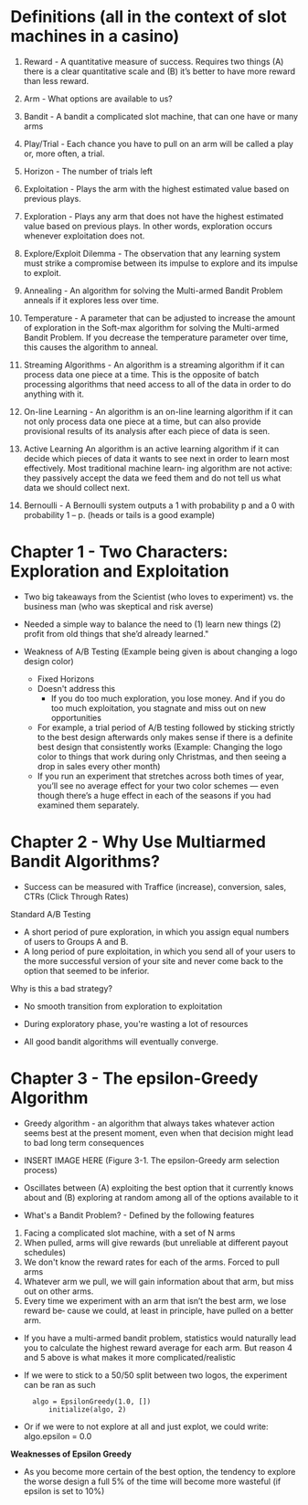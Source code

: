 # Definitions (all in the context of slot machines in a casino)

1. Reward - A quantitative measure of success. Requires two things (A) there is a clear quantitative scale and (B) it’s better to have more reward than less reward.

2. Arm - What options are available to us? 

3. Bandit - A bandit a complicated slot machine, that can one have or many arms

4. Play/Trial - Each chance you have to pull on an arm will be called a play or, more often, a trial. 

5. Horizon - The number of trials left

6. Exploitation - Plays the arm with the highest estimated value based on previous plays.

7. Exploration - Plays any arm that does not have the highest estimated value based on previous plays. In other words, exploration occurs whenever exploitation does not.

8. Explore/Exploit Dilemma - The observation that any learning system must strike a compromise between its impulse to explore and its impulse to exploit. 

9. Annealing - An algorithm for solving the Multi-armed Bandit Problem anneals if it explores less over time.

10. Temperature - A parameter that can be adjusted to increase the amount of exploration in the Soft-max algorithm for solving the Multi-armed Bandit Problem. If you decrease the temperature parameter over time, this causes the algorithm to anneal.

11. Streaming Algorithms - An algorithm is a streaming algorithm if it can process data one piece at a time. This is the opposite of batch processing algorithms that need access to all of the data in order to do anything with it.

12. On-line Learning - An algorithm is an on-line learning algorithm if it can not only process data one piece at a time, but can also provide provisional results of its analysis after each piece of data is seen.

13. Active Learning
An algorithm is an active learning algorithm if it can decide which pieces of data it wants to see next in order to learn most effectively. Most traditional machine learn‐ ing algorithm are not active: they passively accept the data we feed them and do not tell us what data we should collect next.

14. Bernoulli - A Bernoulli system outputs a 1 with probability p and a 0 with probability 1 – p. (heads or tails is a good example)

# Chapter 1 - Two Characters: Exploration and Exploitation

- Two big takeaways from the Scientist (who loves to experiment) vs. the business man (who was skeptical and risk averse)
- Needed a simple way to balance the need to 
	(1) learn new things
	(2) profit from old things that she’d already learned."

- Weakness of A/B Testing (Example being given is about changing a logo design color)
	- Fixed Horizons
	- Doesn't address this
		- If you do too much exploration, you lose money. And if you do too much exploitation, you stagnate and miss out on new opportunities
	- For example, a trial period of A/B testing followed by sticking strictly to the best design afterwards only makes sense if there is a definite best design that consistently works (Example: Changing the logo color to things that work during only Christmas, and then seeing a drop in sales every other month)
	-  If you run an experiment that stretches across both times of year, you’ll see no average effect for your two color schemes — even though there’s a huge effect in each of the seasons if you had examined them separately. 

# Chapter 2 - Why Use Multiarmed Bandit Algorithms? 
- Success can be measured with Traffice (increase), conversion, sales, CTRs (Click Through Rates)

Standard A/B Testing
- A short period of pure exploration, in which you assign equal numbers of users to Groups A and B.
- A long period of pure exploitation, in which you send all of your users to the more successful version of your site and never come back to the option that seemed to be inferior.

Why is this a bad strategy?
- No smooth transition from exploration to exploitation
- During exploratory phase, you're wasting a lot of resources 

- All good bandit algorithms will eventually converge.

# Chapter 3 - The epsilon-Greedy Algorithm
- Greedy algorithm - an algorithm that always takes whatever action seems best at the present moment, even when that decision might lead to bad long term consequences

- INSERT IMAGE HERE (Figure 3-1. The epsilon-Greedy arm selection process)

- Oscillates between (A) exploiting the best option that it currently knows about and (B) exploring at random among all of the options available to it

- What's a Bandit Problem? - Defined by the following features

1. Facing a complicated slot machine, with a set of N arms
2. When pulled, arms will give rewards (but unreliable at different payout schedules)
3. We don't know the reward rates for each of the arms. Forced to pull arms
4. Whatever arm we pull, we will gain information about that arm, but miss out on other arms.
5. Every time we experiment with an arm that isn’t the best arm, we lose reward be‐ cause we could, at least in principle, have pulled on a better arm.

- If you have a multi-armed bandit problem, statistics would naturally lead you to calculate the highest reward average for each arm. But reason 4 and 5 above is what makes it more complicated/realistic

- If we were to stick to a 50/50 split between two logos, the experiment can be ran as such

        algo = EpsilonGreedy(1.0, [])
            initialize(algo, 2)
            
- Or if we were to not explore at all and just explot, we could write:
         algo.epsilon = 0.0

**Weaknesses of Epsilon Greedy**
- As you become more certain of the best option, the tendency to explore the worse design a full 5% of the time will become more wasteful (if epsilon is set to 10%)
